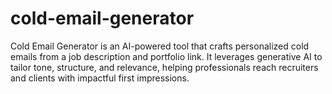 # cold-email-generator
Cold Email Generator is an AI-powered tool that crafts personalized cold emails from a job description and portfolio link. It leverages generative AI to tailor tone, structure, and relevance, helping professionals reach recruiters and clients with impactful first impressions.
